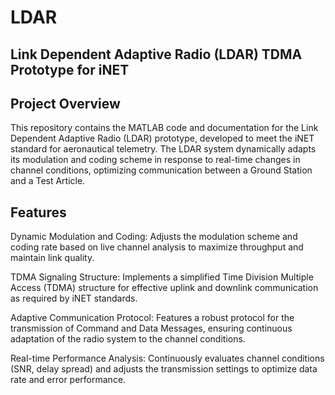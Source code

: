 # LDAR
## Link Dependent Adaptive Radio (LDAR) TDMA Prototype for iNET


## Project Overview

This repository contains the MATLAB code and documentation for the Link Dependent Adaptive Radio (LDAR) prototype, developed to meet the iNET standard for aeronautical telemetry. The LDAR system dynamically adapts its modulation and coding scheme in response to real-time changes in channel conditions, optimizing communication between a Ground Station and a Test Article.


## Features

Dynamic Modulation and Coding: Adjusts the modulation scheme and coding rate based on live channel analysis to maximize throughput and maintain link quality.

TDMA Signaling Structure: Implements a simplified Time Division Multiple Access (TDMA) structure for effective uplink and downlink communication as required by iNET standards.

Adaptive Communication Protocol: Features a robust protocol for the transmission of Command and Data Messages, ensuring continuous adaptation of the radio system to the channel conditions.

Real-time Performance Analysis: Continuously evaluates channel conditions (SNR, delay spread) and adjusts the transmission settings to optimize data rate and error performance.

